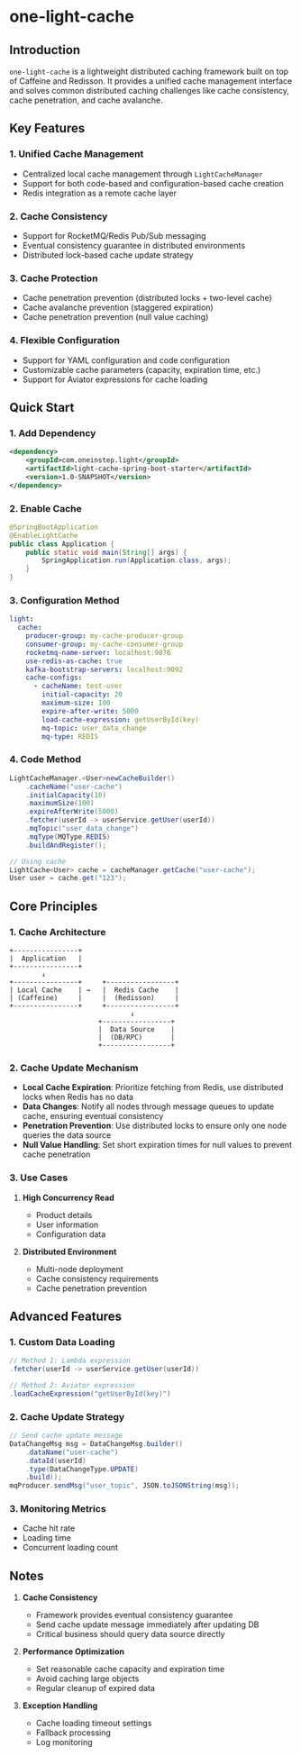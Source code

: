 # one-light-cache

## Introduction

`one-light-cache` is a lightweight distributed caching framework built on top of Caffeine and Redisson. It provides a
unified cache management interface and solves common distributed caching challenges like cache consistency, cache
penetration, and cache avalanche.

## Key Features

### 1. Unified Cache Management

- Centralized local cache management through `LightCacheManager`
- Support for both code-based and configuration-based cache creation
- Redis integration as a remote cache layer

### 2. Cache Consistency

- Support for RocketMQ/Redis Pub/Sub messaging
- Eventual consistency guarantee in distributed environments
- Distributed lock-based cache update strategy

### 3. Cache Protection

- Cache penetration prevention (distributed locks + two-level cache)
- Cache avalanche prevention (staggered expiration)
- Cache penetration prevention (null value caching)

### 4. Flexible Configuration

- Support for YAML configuration and code configuration
- Customizable cache parameters (capacity, expiration time, etc.)
- Support for Aviator expressions for cache loading

## Quick Start

### 1. Add Dependency

```xml
<dependency>
    <groupId>com.oneinstep.light</groupId>
    <artifactId>light-cache-spring-boot-starter</artifactId>
    <version>1.0-SNAPSHOT</version>
</dependency>
```

### 2. Enable Cache

```java
@SpringBootApplication
@EnableLightCache
public class Application {
    public static void main(String[] args) {
        SpringApplication.run(Application.class, args);
    }
}
```

### 3. Configuration Method

```yaml
light:
  cache:
    producer-group: my-cache-producer-group
    consumer-group: my-cache-consumer-group
    rocketmq-name-server: localhost:9876
    use-redis-as-cache: true
    kafka-bootstrap-servers: localhost:9092
    cache-configs:
      - cacheName: test-user
        initial-capacity: 20
        maximum-size: 100
        expire-after-write: 5000
        load-cache-expression: getUserById(key)
        mq-topic: user_data_change
        mq-type: REDIS
```

### 4. Code Method

```java
LightCacheManager.<User>newCacheBuilder()
    .cacheName("user-cache")
    .initialCapacity(10)
    .maximumSize(100)
    .expireAfterWrite(5000)
    .fetcher(userId -> userService.getUser(userId))
    .mqTopic("user_data_change")
    .mqType(MQType.REDIS)
    .buildAndRegister();

// Using cache
LightCache<User> cache = cacheManager.getCache("user-cache");
User user = cache.get("123");
```

## Core Principles

### 1. Cache Architecture

```
+----------------+  
|  Application   |
+----------------+
        ↓
+----------------+     +-----------------+
| Local Cache    | →   |  Redis Cache    |
| (Caffeine)     |     |  (Redisson)     |
+----------------+     +-----------------+
                              ↓
                      +-----------------+
                      |  Data Source    |
                      |  (DB/RPC)       |
                      +-----------------+
```

### 2. Cache Update Mechanism

- **Local Cache Expiration**: Prioritize fetching from Redis, use distributed locks when Redis has no data
- **Data Changes**: Notify all nodes through message queues to update cache, ensuring eventual consistency
- **Penetration Prevention**: Use distributed locks to ensure only one node queries the data source
- **Null Value Handling**: Set short expiration times for null values to prevent cache penetration

### 3. Use Cases

1. **High Concurrency Read**
    - Product details
    - User information
    - Configuration data

2. **Distributed Environment**
    - Multi-node deployment
    - Cache consistency requirements
    - Cache penetration prevention

## Advanced Features

### 1. Custom Data Loading

```java
// Method 1: Lambda expression
.fetcher(userId -> userService.getUser(userId))

// Method 2: Aviator expression
.loadCacheExpression("getUserById(key)")
```

### 2. Cache Update Strategy

```java
// Send cache update message
DataChangeMsg msg = DataChangeMsg.builder()
    .dataName("user-cache")
    .dataId(userId)
    .type(DataChangeType.UPDATE)
    .build();
mqProducer.sendMsg("user_topic", JSON.toJSONString(msg));
```

### 3. Monitoring Metrics

- Cache hit rate
- Loading time
- Concurrent loading count

## Notes

1. **Cache Consistency**
    - Framework provides eventual consistency guarantee
    - Send cache update message immediately after updating DB
    - Critical business should query data source directly

2. **Performance Optimization**
    - Set reasonable cache capacity and expiration time
    - Avoid caching large objects
    - Regular cleanup of expired data

3. **Exception Handling**
    - Cache loading timeout settings
    - Fallback processing
    - Log monitoring